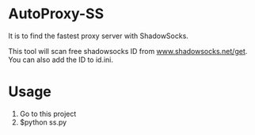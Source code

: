 AutoProxy-SS
============

It is to find the fastest proxy server with ShadowSocks.

This tool will scan free shadowsocks ID from www.shadowsocks.net/get. You can 
also add the ID to id.ini.

Usage
============
1. Go to this project
2. $python ss.py
